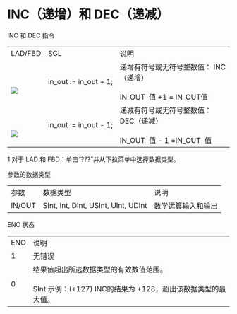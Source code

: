 # INC（递增）和 DEC（递减）

INC 和 DEC 指令

|     |     |     |
| --- | --- | --- |
| ​LAD/FBD | ​SCL | ​说明 |
| ​<br><br>[![](images/14422552843_DV_resource.Stream@PNG-en-US.png)](#) | in\_out := in\_out + 1; | ​递增有符号或无符号整数值： INC（递增）<br><br>​IN_OUT ​ 值 +1 = ​IN_OUT ​ 值 |
| ​<br><br>[![](images/14422567435_DV_resource.Stream@PNG-en-US.png)](#) | in\_out := in\_out - 1; | ​递减有符号或无符号整数值： DEC（递减）<br><br>​IN_OUT ​ 值 \- 1 = ​IN_OUT ​ 值 |

1 对于 LAD 和 FBD：单击“???”并从下拉菜单中选择数据类型。

参数的数据类型

|     |     |     |
| --- | --- | --- |
| ​参数 | ​数据类型 | ​说明 |
| ​IN/OUT | ​SInt, Int, DInt, USInt, UInt, UDInt | ​数学运算输入和输出 |

ENO 状态

|     |     |
| --- | --- |
| ​ENO | ​说明 |
| ​1  | ​无错误 |
| ​0  | ​结果值超出所选数据类型的有效数值范围。<br><br>​SInt​ 示例：(+127) ​INC​ 的结果为 +128，超出该数据类型的最大值。 |